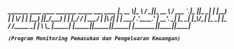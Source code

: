 <h5>
 _______  ____    ____  _______    _____   ___  ____   
|_   __ \|_   \  /   _||_   __ \  / ___ `.|_  ||_  _|  
  | |__) | |   \/   |    | |__) ||_/___) |  | |_/ /    
  |  ___/  | |\  /| |    |  ___/  .'____.'  |  __'.    
 _| |_    _| |_\/_| |_  _| |_    / /_____  _| |  \ \_  
|_____|  |_____||_____||_____|   |_______||____||____| 
                                                       
    (Program Monitoring Pemasukan dan Pengeluaran Keuangan) 